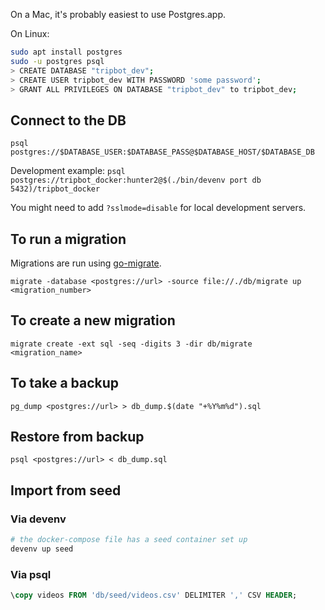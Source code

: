 On a Mac, it's probably easiest to use Postgres.app.

On Linux:

```bash
sudo apt install postgres
sudo -u postgres psql
> CREATE DATABASE "tripbot_dev";
> CREATE USER tripbot_dev WITH PASSWORD 'some password';
> GRANT ALL PRIVILEGES ON DATABASE "tripbot_dev" to tripbot_dev;
```

## Connect to the DB

`psql postgres://$DATABASE_USER:$DATABASE_PASS@$DATABASE_HOST/$DATABASE_DB`

Development example:
`psql postgres://tripbot_docker:hunter2@$(./bin/devenv port db 5432)/tripbot_docker`

You might need to add `?sslmode=disable` for local development servers.

## To run a migration

Migrations are run using [go-migrate](https://github.com/golang-migrate/migrate).

`migrate -database <postgres://url> -source file://./db/migrate up <migration_number>`

## To create a new migration

`migrate create -ext sql -seq -digits 3 -dir db/migrate <migration_name>`

## To take a backup

`pg_dump <postgres://url> > db_dump.$(date "+%Y%m%d").sql`


## Restore from backup

`psql <postgres://url> < db_dump.sql`

## Import from seed

### Via devenv

```bash
# the docker-compose file has a seed container set up
devenv up seed
```


### Via psql

```sql
\copy videos FROM 'db/seed/videos.csv' DELIMITER ',' CSV HEADER;
```

